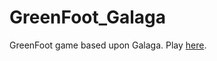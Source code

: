 # GreenFoot_Galaga
GreenFoot game based upon Galaga.
Play [here](https://www.greenfoot.org/scenarios/26902).
